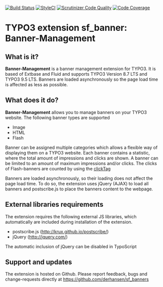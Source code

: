 [![Build Status](https://travis-ci.org/derhansen/sf_banners.png)](https://travis-ci.org/derhansen/sf_banners)
[![StyleCI](https://styleci.io/repos/7384456/shield?branch=master)](https://styleci.io/repos/7384456)
[![Scrutinizer Code Quality](https://scrutinizer-ci.com/g/derhansen/sf_banners/badges/quality-score.png?s=683c44ed4732bbe6364975b18e93250715f9ed47)](https://scrutinizer-ci.com/g/derhansen/sf_banners/)
[![Code Coverage](https://scrutinizer-ci.com/g/derhansen/sf_banners/badges/coverage.png?b=master)](https://scrutinizer-ci.com/g/derhansen/sf_banners/?branch=master)

TYPO3 extension sf_banner: Banner-Management
===========================================

## What is it?

**Banner-Management** is a banner management extension for TYPO3. It is based of Extbase and Fluid and supports TYPO3
Version 8.7 LTS and TYPO3 9.5 LTS. Banners are loaded asynchronously so the page load time is affected as less as possible.

## What does it do?

**Banner-Management** allows you to manage banners on your TYPO3 website. The following banner types are supported

* Image
* HTML
* Flash

Banner can be assigned multiple categories which allows a flexible way of displaying them on a TYPO3 website.
Each banner contains a statistic, where the total amount of impressions and clicks are shown. A banner can be limited
to an amount of maximum impressions and/or clicks. The clicks of Flash-banners are counted by using the [clickTag](http://www.flashclicktag.com/)

Banners are loaded asynchronously, so their loading does not affect the page load time. To do so, the extension
uses jQuery (AJAX) to load all banners and postscribe.js to place the banners content to the webpage.

## External libraries requirements

The extension requires the following external JS libraries, which automatically are included during installation
of the extension.

* postscribe.js (http://krux.github.io/postscribe/)
* jQuery (http://jquery.com/)

The automatic inclusion of jQuery can be disabled in TypoScript

## Support and updates

The extension is hosted on Github. Please report feedback, bugs and change-requests directly at https://github.com/derhansen/sf_banners

